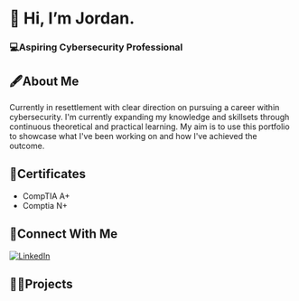 # 👋 Hi, I’m Jordan.
### 💻Aspiring Cybersecurity Professional
## 🖋️About Me
Currently in resettlement with clear direction on pursuing a career within cybersecurity. I'm currently expanding my knowledge and skillsets through continuous theoretical and practical learning. My aim is to use this portfolio to showcase what I've been working on and how I've achieved the outcome. 

## 📄Certificates
- CompTIA A+
- Comptia N+

## 🔗Connect With Me
[![LinkedIn](https://img.icons8.com/glyph-neue/64/228BE6/linkedin.png)](https://www.linkedin.com/in/jordan-abbott-197377346/)
## 👨‍🏫Projects

<!---
JECS2025/JECS2025 is a ✨ special ✨ repository because its `README.md` (this file) appears on your GitHub profile.
You can click the Preview link to take a look at your changes.
--->

